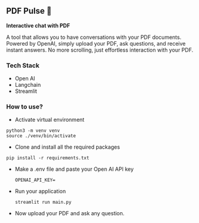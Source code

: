 ## PDF Pulse 📄

**Interactive chat with PDF**

A tool that allows you to have conversations with your PDF documents. Powered by OpenAI, simply upload your PDF, ask questions, and receive instant answers. No more scrolling, just effortless interaction with your PDF.


### Tech Stack
- Open AI
- Langchain
- Streamlit

### How to use?
- Activate virtual environment
```
python3 -m venv venv
source ./venv/bin/activate
```
- Clone and install all the required packages
```
pip install -r requirements.txt
```
- Make a .env file and paste your Open AI API key 
    ```
    OPENAI_API_KEY=
    ```
- Run your application 
    ```
    streamlit run main.py
    ```
- Now upload your PDF and ask any question.

